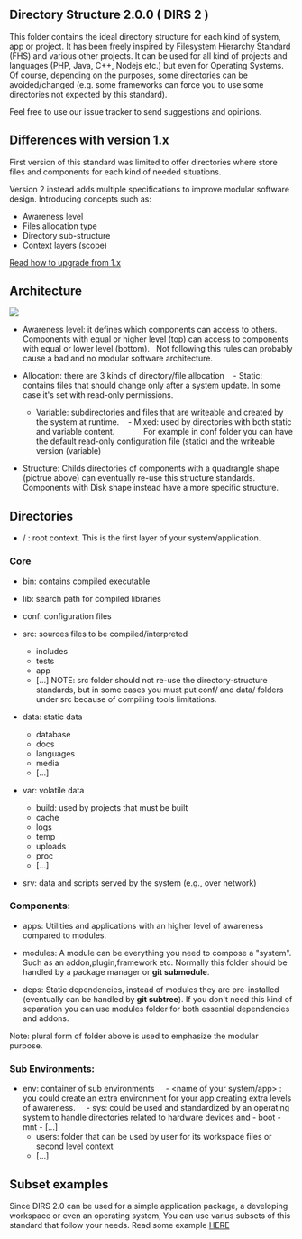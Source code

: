 Directory Structure 2.0.0 ( DIRS 2 )
-------------------

This folder contains the ideal directory structure for each kind of system, app or project.
It has been freely inspired by Filesystem Hierarchy Standard (FHS) and various other projects.
It can be used for all kind of projects and languages (PHP, Java, C++, Nodejs etc.) but even for Operating Systems.
Of course, depending on the purposes, some directories can be avoided/changed
(e.g. some frameworks can force you to use some directories not expected by this standard).

Feel free to use our issue tracker to send suggestions and opinions.

## Differences with version 1.x

First version of this standard was limited to offer directories where store files and components for each kind of needed situations.

Version 2 instead adds multiple specifications to improve modular software design. Introducing concepts such as:

 * Awareness level
 * Files allocation type
 * Directory sub-structure
 * Context layers (scope)

[Read how to upgrade from 1.x](data/docs/2x/upgrade1x.md)

## Architecture

<a href="https://docs.google.com/drawings/d/e/2PACX-1vTg_4zJzH_ZyHcFA2ovy70qRd3c3dw4gPptKFlgsTAvENWfX19YY8g-Rko57HJsWYvUPXR-NOr9csuB/pub?w=1932&h=1080">
    <img src="https://docs.google.com/drawings/d/e/2PACX-1vTg_4zJzH_ZyHcFA2ovy70qRd3c3dw4gPptKFlgsTAvENWfX19YY8g-Rko57HJsWYvUPXR-NOr9csuB/pub?w=1932&amp;h=1080">
</a>

 - Awareness level: it defines which components can access to others. 
   Components with equal or higher level (top) can access to components with equal or lower level (bottom).
   Not following this rules can probably cause a bad and no modular software architecture.

 - Allocation: there are 3 kinds of directory/file allocation
    - Static: contains files that should change only after a system update. In some case it's set with read-only permissions.
    - Variable: subdirectories and files that are writeable and created by the system at runtime.
    - Mixed: used by directories with both static and variable content.
             For example in conf folder you can have the default read-only configuration file (static) and the writeable version (variable)

 - Structure: Childs directories of components with a quadrangle shape (pictrue above) can eventually re-use this structure standards.
   Components with Disk shape instead have a more specific structure.


## Directories 

 - / : root context. This is the first layer of your system/application.

### Core

 - bin: contains compiled executable
 - lib: search path for compiled libraries
 - conf: configuration files

 - src: sources files to be compiled/interpreted
     - includes
     - tests
     - app
     - [...]
 NOTE: src folder should not re-use the directory-structure standards, but in some cases you must put conf/ and data/
 folders under src because of compiling tools limitations.

 - data: static data
     - database
     - docs
     - languages
     - media
     - [...]

 - var: volatile data
     - build: used by projects that must be built
     - cache
     - logs
     - temp
     - uploads
     - proc
     - [...]

 - srv: data and scripts served by the system (e.g., over network)

### Components:

 - apps: Utilities and applications with an higher level of awareness compared to modules.

 - modules: A module can be everything you need to compose a "system". Such as an addon,plugin,framework etc.
            Normally this folder should be handled by a package manager or __git submodule__.

 - deps: Static dependencies, instead of modules they are pre-installed (eventually can be handled by __git subtree__).
        If you don't need this kind of separation you can use modules folder for both essential dependencies and addons.
        
Note: plural form of folder above is used to emphasize the modular purpose.


### Sub Environments:

 - env: container of sub environments
     - <name of your system/app> : you could create an extra environment for your app creating extra levels of awareness.
     - sys: could be used and standardized by an operating system to handle directories related to hardware devices and
        - boot
        - mnt
        - [...]
     - users: folder that can be used by user for its workspace files or second level context
     - [...]
     
    
## Subset examples

Since DIRS 2.0 can be used for a simple application package, a developing workspace or even an operating system, 
You can use varius subsets of this standard that follow your needs. Read some example [HERE](data/docs/2x/subsets.md)

